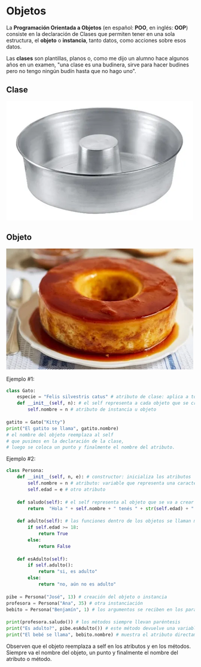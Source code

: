 # Objetos

La **Programación Orientada a Objetos** (en español: **POO**, en inglés: **OOP**) consiste en la declaración de Clases que permiten tener en una sola estructura, el **objeto** o **instancia**, tanto datos, como acciones sobre esos datos.  

Las **clases** son plantillas, planos o, como me dijo un alumno hace algunos años en un examen, "una clase es una budinera, sirve para hacer budines pero no tengo ningún budín hasta que no hago uno".

## Clase
![clase](img/budinera.webp) 

## Objeto
![objeto](img/flan.webp)

Ejemplo #1:
```py
class Gato:
    especie = "Felis silvestris catus" # atributo de clase: aplica a todos los objetos que se crean
    def __init__(self, n): # el self representa a cada objeto que se creará
        self.nombre = n # atributo de instancia u objeto

gatito = Gato("Kitty")
print("El gatito se llama", gatito.nombre) 
# el nombre del objeto reemplaza al self 
# que pusimos en la declaración de la clase, 
# luego se coloca un punto y finalmente el nombre del atributo.
```

Ejemplo #2:
```py
class Persona:
    def __init__(self, n, e): # constructor: inicializa los atributos
        self.nombre = n # atributo: variable que representa una característica del objeto
        self.edad = e # otro atributo

    def saludo(self): # el self representa al objeto que se va a crear
        return  "Hola " + self.nombre + " tenés " + str(self.edad) + " años."

    def adulto(self): # las funciones dentro de los objetos se llaman métodos
        if self.edad >= 18:
            return True
        else:
            return False

    def esAdulto(self):
        if self.adulto():
            return "si, es adulto"
        else:
            return "no, aún no es adulto"

pibe = Persona("José", 13) # creación del objeto o instancia
profesora = Persona("Ana", 35) # otra instanciación
bebito = Persona("Benjamín", 1) # los argumentos se reciben en los parámetros del constructor

print(profesora.saludo()) # los métodos siempre llevan paréntesis
print("Es adulto?", pibe.esAdulto()) # este método devuelve una variable booleana
print("El bebé se llama", bebito.nombre) # muestra el atributo directamente
```
Observen que el objeto reemplaza a self en los atributos y en los métodos. Siempre va el nombre del objeto, un punto y finalmente el nombre del atributo o método.

